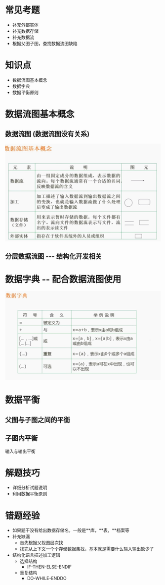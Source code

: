 # 常见考题
- 补充外部实体
- 补充数据存储
- 补充数据流
- 根据父图子图，查找数据流图缺陷

# 知识点

- 数据流图基本概念
- 数据字典
- 数据平衡原则


# 数据流图基本概念

## 数据流图 (数据流图没有关系)
![](/数据流图(DFD)/img/数据流图基本概念.jpg)

## 分层数据流图  --- 结构化开发相关


# 数据字典  -- 配合数据流图使用
![](/数据流图(DFD)/img/数据字典.jpg)


# 数据平衡

## 父图与子图之间的平衡


## 子图内平衡
输入与输出平衡

# 解题技巧

- 详细分析试题说明
- 利用数据平衡原则

# 错题经验
- 如果题干没有给出数据存储名，一般是**库，**表，**档案等
- 补充缺漏
  - 首先根据父视图层次找
  - 找完从上下文一个个存储数据集找，基本就是需要什么输入输出缺少了
- 结构化语言描述加工逻辑
  - 选择结构
    - IF-THEN-ELSE-ENDIF
  - 重复结构
    - DO-WHILE-ENDDO
